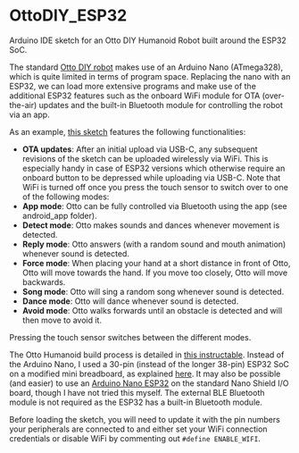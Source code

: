 # OttoDIY_ESP32
Arduino IDE sketch for an Otto DIY Humanoid Robot built around the ESP32 SoC.

The standard [Otto DIY robot](https://www.ottodiy.com/) makes use of an Arduino Nano (ATmega328), which is quite limited in terms of program space.
Replacing the nano with an ESP32, we can load more extensive programs and make use of the additional ESP32 features such as the onboard WiFi module for OTA (over-the-air) updates and the built-in Bluetooth module for controlling the robot via an app.

As an example, [this sketch](OttoDIY_ESP32.ino) features the following functionalities:
* **OTA updates**: After an initial upload via USB-C, any subsequent revisions of the sketch can be uploaded wirelessly via WiFi. This is especially handy in case of ESP32 versions which otherwise require an onboard button to be depressed while uploading via USB-C. Note that WiFi is turned off once you press the touch sensor to switch over to one of the following modes:
* **App mode**: Otto can be fully controlled via Bluetooth using the app (see android_app folder).
* **Detect mode**: Otto makes sounds and dances whenever movement is detected.
* **Reply mode**: Otto answers (with a random sound and mouth animation) whenever sound is detected.
* **Force mode**: When placing your hand at a short distance in front of Otto, Otto will move towards the hand. If you move too closely, Otto will move backwards.
* **Song mode**: Otto will sing a random song whenever sound is detected.
* **Dance mode**: Otto will dance whenever sound is detected.
* **Avoid mode**: Otto walks forwards until an obstacle is detected and will then move to avoid it.

Pressing the touch sensor switches between the different modes.

The Otto Humanoid build process is detailed in [this instructable](https://www.instructables.com/Otto-DIY-Humanoid-Robot/).
Instead of the Arduino Nano, I used a 30-pin (instead of the longer 38-pin) ESP32 SoC on a modified mini breadboard, as explained [here](https://www.pangodream.es/breadboard-adapter-for-esp32-dev-board).
It may also be possible (and easier) to use an [Arduino Nano ESP32](https://store.arduino.cc/products/nano-esp32) on the standard Nano Shield I/O board, though I have not tried this myself.
The external BLE Bluetooth module is not required as the ESP32 has a built-in Bluetooth module.

Before loading the sketch, you will need to update it with the pin numbers your peripherals are connected to and either set your WiFi connection credentials or disable WiFi by commenting out `#define ENABLE_WIFI`.
